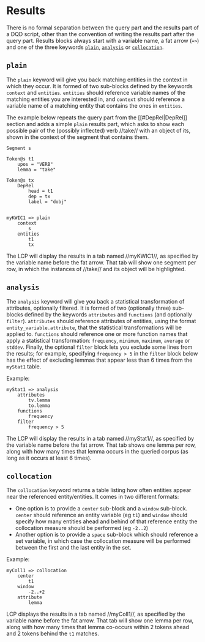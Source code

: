 # Results

There is no formal separation between the query part and the results part of a DQD script, other than the convention of writing the results part after the query part. Results blocks always start with a variable name, a fat arrow (`=>`) and one of the three keywords [`plain`](results.md), [`analysis`](results.md) or [`collocation`](results.md).

## `plain`

The `plain` keyword will give you back matching entities in the context in which they occur. It is formed of two sub-blocks defined by the keywords `context` and `entities`. `entities` should reference variable names of the matching entities you are interested in, and `context` should reference a variable name of a matching entity that contains the ones in `entities`.

The example below repeats the query part from the [[#DepRel|DepRel]] section and adds a simple `plain` results part, which asks to show each possible pair of the (possibly inflected) verb //take// with an object of its, shown in the context of the segment that contains them.

```
Segment s

Token@s t1
    upos = "VERB"
    lemma = "take"
      
Token@s tx
    DepRel
        head = t1
        dep = tx
        label = "dobj"


myKWIC1 => plain
    context
        s
    entities
        t1
        tx
```

The LCP will display the results in a tab named //myKWIC1//, as specified by the variable name before the fat arrow. That tab will show one segment per row, in which the instances of //take// and its object will be highlighted.

## `analysis`

The `analysis` keyword will give you back a statistical transformation of attributes, optionally filtered. It is formed of two (optionally three) sub-blocks defined by the keywords `attributes` and `functions` (and optionally `filter`). `attributes` should reference attributes of entities, using the format `entity_variable.attribute`, that the statistical transformations will be applied to. `functions` should reference one or more function names that apply a statistical transformation: `frequency`, `minimum`, `maximum`, `average` or `stddev`. Finally, the optional `filter` block lets you exclude some lines from the results; for example, specifying `frequency > 5` in the `filter` block below has the effect of excluding lemmas that appear less than 6 times from the `myStat1` table.

Example:

```
myStat1 => analysis
    attributes
        tv.lemma
        to.lemma
    functions
        frequency
    filter
        frequency > 5
```

The LCP will display the results in a tab named //myStat1//, as specified by the variable name before the fat arrow. That tab shows one lemma per row, along with how many times that lemma occurs in the queried corpus (as long as it occurs at least 6 times).


## `collocation`

The `collocation` keyword returns a table listing how often entities appear near the referenced entity/entities. It comes in two different formats:

  - One option is to provide a `center` sub-block and a `window` sub-block. `center` should reference an entity variable (eg `t1`) and `window` should specify how many entities ahead and behind of that reference entity the collocation measure should be performed (eg `-2..2`)
  - Another option is to provide a `space` sub-block which should reference a set variable, in which case the collocation measure will be performed between the first and the last entity in the set.

Example:

```
myColl1 => collocation
    center
        t1
    window
        -2..+2
    attribute
        lemma
```

LCP displays the results in a tab named //myColl1//, as specified by the variable name before the fat arrow. That tab will show one lemma per row, along with how many times that lemma co-occurs within 2 tokens ahead and 2 tokens behind the `t1` matches.